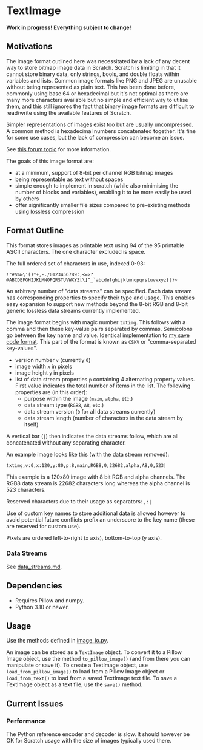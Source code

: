 # TextImage
**Work in progress! Everything subject to change!**

## Motivations
The image format outlined here was necessitated by a lack of any decent way to store bitmap image data in Scratch. Scratch is limiting in that it cannot store binary data, only strings, bools, and double floats within variables and lists. Common image formats like PNG and JPEG are unusable without being represented as plain text. This has been done before, commonly using base 64 or hexadecimal but it's not optimal as there are many more characters available but no simple and efficient way to utilise them, and this still ignores the fact that binary image formats are difficult to read/write using the available features of Scratch. 

Simpler representations of images exist too but are usually uncompressed. A common method is hexadecimal numbers concatenated together. It's fine for some use cases, but the lack of compression can become an issue. 

See [this forum topic](https://scratch.mit.edu/discuss/topic/604786/) for more information. 

The goals of this image format are:
- at a minimum, support of 8-bit per channel RGB bitmap images
- being representable as text without spaces
- simple enough to implement in scratch (while also minimising the number of blocks and variables), enabling it to be more easily be used by others
- offer significantly smaller file sizes compared to pre-existing methods using lossless compression


## Format Outline

This format stores images as printable text using 94 of the 95 printable ASCII characters. The one character excluded is space.

The full ordered set of characters in use, indexed 0-93:

```!"#$%&\'()*+,-./0123456789:;<=>?@ABCDEFGHIJKLMNOPQRSTUVWXYZ[\]^_`abcdefghijklmnopqrstuvwxyz{|}~```

An arbitrary number of "data streams" can be specified. Each data stream has corresponding properties to specify their type and usage. This enables easy expansion to support new methods beyond the 8-bit RGB and 8-bit generic lossless data streams currently implemented.

The image format begins with magic number `txtimg`. This follows with a comma and then these key-value pairs separated by commas. Semicolons go between the key name and value. Identical implementation to [my save code format](https://awesome-llama.github.io/articles/my-save-code-format). This part of the format is known as `CSKV` or "comma-separated key-values".

- version number `v` (currently `0`)
- image width `x` in pixels 
- image height `y` in pixels
- list of data stream properties `p` containing 4 alternating property values. First value indicates the total number of items in the list. The following properties are (in this order): 
    - purpose within the image (`main`, `alpha`, etc.)
    - data stream type (`RGB8`, `A8`, etc.)
    - data stream version (`0` for all data streams currently)
    - data stream length (number of characters in the data stream by itself)

A vertical bar (`|`) then indicates the data streams follow, which are all concatenated without any separating character. 

An example image looks like this (with the data stream removed):

```txtimg,v:0,x:120,y:80,p:8,main,RGB8,0,22682,alpha,A8,0,523|```

This example is a 120x80 image with 8 bit RGB and alpha channels. The RGB8 data stream is 22682 characters long whereas the alpha channel is 523 characters.


Reserved characters due to their usage as separators: `,:|`

Use of custom key names to store additional data is allowed however to avoid potential future conflicts prefix an underscore to the key name (these are reserved for custom use). 

Pixels are ordered left-to-right (x axis), bottom-to-top (y axis).


### Data Streams
See [data_streams.md](data_streams.md).


## Dependencies
- Requires Pillow and numpy.
- Python 3.10 or newer.


## Usage
Use the methods defined in [image_io.py](image_io.py). 

An image can be stored as a `TextImage` object. To convert it to a Pillow Image object, use the method `to_pillow_image()` (and from there you can manipulate or save it). To create a TextImage object, use `load_from_pillow_image()` to load from a Pillow Image object or  `load_from_text()` to load from a saved TextImage text file. To save a TextImage object as a text file, use the `save()` method.


## Current Issues
### Performance
The Python reference encoder and decoder is slow. It should however be OK for Scratch usage with the size of images typically used there.

